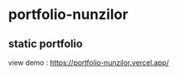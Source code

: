 # portfolio-nunzilor
static portfolio
---------------------------------
view demo : https://portfolio-nunzilor.vercel.app/
